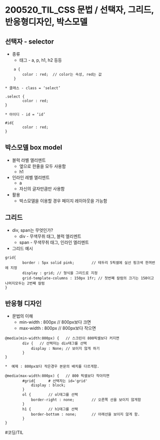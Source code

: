 # 200520_TIL_CSS 문법 / 선택자, 그리드, 반응형디자인, 박스모델
## 선택자 - selector
* 종류
	* 태그 - a, p, h1, h2 등등
```
	a {
		color : red;  // color는 속성, red는 값
	} 
```

	* 클래스 - class = ‘select’
```
.select {
		color : red; 
}	
```
	* 아이디 - id = ‘id’
```
#id{
		color : red;
}	
```

## 박스모델 box model
* 블럭 라벨 엘리멘트
	* 옆으로 한줄을 모두 사용함
	* h1
* 인라인 레벨 엘리멘트
	* a
	* 자신의 글자만큼만 사용함
* 활용
	* 박스모델을 이용할 경우 페이지 레이아웃을 가능함

## 그리드
* div, span는 무엇인가?
	* div - 무색무취 태그, 블럭 엘리멘트
	* span - 무색무취 태그, 인라인 엘리멘트
* 그리드 예시
```
grid{
		border : 5px solid pink;		// 테두리 5픽셀에 실선 핑크색 한꺼번에 지정
		display : grid;	// 형식을 그리드로 지정
		grid-template-columns : 150px 1fr; // 첫번째 칼럼의 크기는 150이고 나머지모두는 2번째 칼럼
}
```

## 반응형 디자인
* 문법의 이해
	* min-width : 800px // 800px보다 크면
	* max-width : 800px // 800px보다 작으면
```
@media(min-width:800px) { 	// 스크린이 800픽셀보다 커지면
		div {	// 선택자는 div태그를 선택
			display : None;	// 보이지 않게 하기
		}
}
```

	*  예제 : 800px보다 작은경우 본문의 배치를 다르게함.
```
@media(max-width:800px) { 	// 800 픽셀보다 작아지면
		#grid{		# 선택자는 id='grid'
			display : block;
		}
		ol {		// ol태그를 선택
			border-right : none;		// 오른쪽 선을 보이지 않게함
		}
		h1 {		// h1태그를 선택
			border-bottom : none;		// 아래선을 보이지 않게 함.
		}
}
```

#코딩/TIL